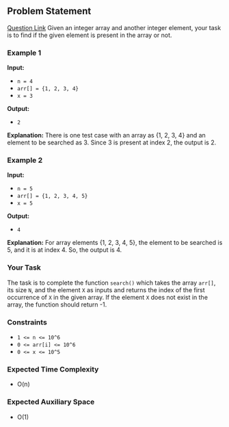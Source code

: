 ## Problem Statement
[Question Link](https://www.geeksforgeeks.org/problems/search-an-element-in-an-array-1587115621/1?page=1&sprint=ca8ae412173dbd8346c26a0295d098fd&sortBy=submissions)
Given an integer array and another integer element, your task is to find if the given element is present in the array or not.

### Example 1

**Input:**
- `n = 4`
- `arr[] = {1, 2, 3, 4}`
- `x = 3`

**Output:**
- `2`

**Explanation:**
There is one test case with an array as {1, 2, 3, 4} and an element to be searched as 3. Since 3 is present at index 2, the output is 2.

### Example 2

**Input:**
- `n = 5`
- `arr[] = {1, 2, 3, 4, 5}`
- `x = 5`

**Output:**
- `4`

**Explanation:**
For array elements {1, 2, 3, 4, 5}, the element to be searched is 5, and it is at index 4. So, the output is 4.

### Your Task

The task is to complete the function `search()` which takes the array `arr[]`, its size `N`, and the element `X` as inputs and returns the index of the first occurrence of `X` in the given array. If the element `X` does not exist in the array, the function should return -1.

### Constraints

- `1 <= n <= 10^6`
- `0 <= arr[i] <= 10^6`
- `0 <= x <= 10^5`

### Expected Time Complexity

- O(n)

### Expected Auxiliary Space

- O(1)

